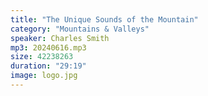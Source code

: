 ```yaml
---
title: "The Unique Sounds of the Mountain"
category: "Mountains & Valleys"
speaker: Charles Smith
mp3: 20240616.mp3
size: 42238263
duration: "29:19"
image: logo.jpg
---
```


